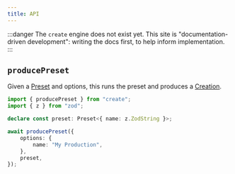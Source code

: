 ```yaml
---
title: API
---
```


:::danger
The `create` engine does not exist yet.
This site is "documentation-driven development": writing the docs first, to help inform implementation.
:::

## `producePreset`

Given a [Preset](../concepts/presets) and options, this runs the preset and produces a [Creation](../runtime/creations).

```ts
import { producePreset } from "create";
import { z } from "zod";

declare const preset: Preset<{ name: z.ZodString }>;

await producePreset({
	options: {
		name: "My Production",
	},
	preset,
});
```
